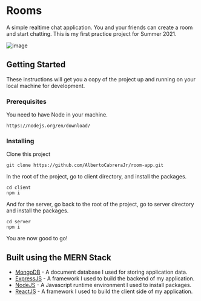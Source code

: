 # Rooms

A simple realtime chat application. You and your friends can create a room and start chatting. This is my first practice project for Summer 2021.

![image](https://user-images.githubusercontent.com/57309472/124804926-669ed480-df8d-11eb-967b-924561b00273.png)

## Getting Started

These instructions will get you a copy of the project up and running on your local machine for development. 
### Prerequisites

You need to have Node in your machine. 

```
https://nodejs.org/en/download/
```

### Installing

Clone this project

```
git clone https://github.com/AlbertoCabreraJr/room-app.git
```

In the root of the project, go to client directory, and install the packages.

```
cd client
npm i
```
And for the server, go back to the root of the project, go to server directory and install the packages.

```
cd server
npm i
```

You are now good to go!

## Built using the MERN Stack

* [MongoDB](https://www.mongodb.com/) - A document database I used for storing application data.
* [ExpressJS](https://expressjs.com/) - A framework I used to build the backend of my application. 
* [NodeJS](https://nodejs.org/en/) - A Javascript runtime environment I used to install packages.
* [ReactJS](https://rometools.github.io/rome/) - A framework I used to build the client side of my application.



